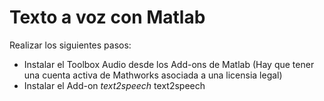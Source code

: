 # Texto a voz con Matlab

Realizar los siguientes pasos:

- Instalar el Toolbox Audio desde los Add-ons de Matlab (Hay que tener una cuenta activa de Mathworks asociada a una licensia legal)
- Instalar el Add-on _text2speech_ text2speech


